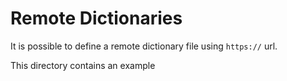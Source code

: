 # Remote Dictionaries

It is possible to define a remote dictionary file using `https://` url.

This directory contains an example
